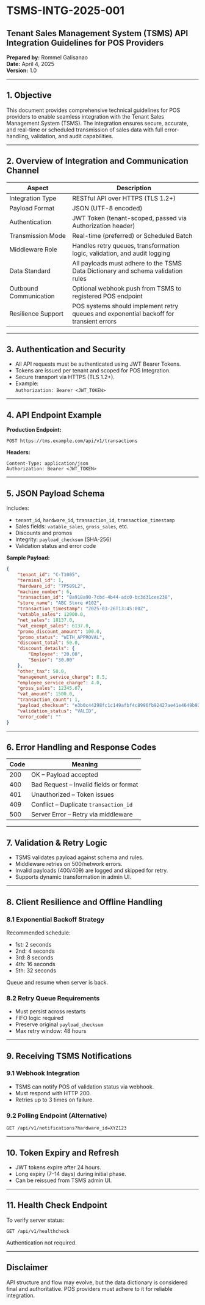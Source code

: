 # TSMS-INTG-2025-001

## Tenant Sales Management System (TSMS) API Integration Guidelines for POS Providers

**Prepared by:** Rommel Galisanao  
**Date:** April 4, 2025  
**Version:** 1.0

---

## 1. Objective

This document provides comprehensive technical guidelines for POS providers to enable seamless integration with the Tenant Sales Management System (TSMS). The integration ensures secure, accurate, and real-time or scheduled transmission of sales data with full error-handling, validation, and audit capabilities.

---

## 2. Overview of Integration and Communication Channel

| Aspect                 | Description                                                                            |
| ---------------------- | -------------------------------------------------------------------------------------- |
| Integration Type       | RESTful API over HTTPS (TLS 1.2+)                                                      |
| Payload Format         | JSON (UTF-8 encoded)                                                                   |
| Authentication         | JWT Token (tenant-scoped, passed via Authorization header)                             |
| Transmission Mode      | Real-time (preferred) or Scheduled Batch                                               |
| Middleware Role        | Handles retry queues, transformation logic, validation, and audit logging              |
| Data Standard          | All payloads must adhere to the TSMS Data Dictionary and schema validation rules       |
| Outbound Communication | Optional webhook push from TSMS to registered POS endpoint                             |
| Resilience Support     | POS systems should implement retry queues and exponential backoff for transient errors |

---

## 3. Authentication and Security

-   All API requests must be authenticated using JWT Bearer Tokens.
-   Tokens are issued per tenant and scoped for POS Integration.
-   Secure transport via HTTPS (TLS 1.2+).
-   Example:  
    `Authorization: Bearer <JWT_TOKEN>`

---

## 4. API Endpoint Example

**Production Endpoint:**

```
POST https://tms.example.com/api/v1/transactions
```

**Headers:**

```
Content-Type: application/json
Authorization: Bearer <JWT_TOKEN>
```

---

## 5. JSON Payload Schema

Includes:

-   `tenant_id`, `hardware_id`, `transaction_id`, `transaction_timestamp`
-   Sales fields: `vatable_sales`, `gross_sales`, etc.
-   Discounts and promos
-   Integrity: `payload_checksum` (SHA-256)
-   Validation status and error code

**Sample Payload:**

```json
{
    "tenant_id": "C-T1005",
    "terminal_id": 1,
    "hardware_id": "7P589L2",
    "machine_number": 6,
    "transaction_id": "8a918a90-7cbd-4b44-adc0-bc3d31cee238",
    "store_name": "ABC Store #102",
    "transaction_timestamp": "2025-03-26T13:45:00Z",
    "vatable_sales": 12000.0,
    "net_sales": 18137.0,
    "vat_exempt_sales": 6137.0,
    "promo_discount_amount": 100.0,
    "promo_status": "WITH_APPROVAL",
    "discount_total": 50.0,
    "discount_details": {
        "Employee": "20.00",
        "Senior": "30.00"
    },
    "other_tax": 50.0,
    "management_service_charge": 8.5,
    "employee_service_charge": 4.0,
    "gross_sales": 12345.67,
    "vat_amount": 1500.0,
    "transaction_count": 1,
    "payload_checksum": "e3b0c44298fc1c149afbf4c8996fb92427ae41e4649b934ca495991b7852b855",
    "validation_status": "VALID",
    "error_code": ""
}
```

---

## 6. Error Handling and Response Codes

| Code | Meaning                                |
| ---- | -------------------------------------- |
| 200  | OK – Payload accepted                  |
| 400  | Bad Request – Invalid fields or format |
| 401  | Unauthorized – Token issues            |
| 409  | Conflict – Duplicate `transaction_id`  |
| 500  | Server Error – Retry via middleware    |

---

## 7. Validation & Retry Logic

-   TSMS validates payload against schema and rules.
-   Middleware retries on 500/network errors.
-   Invalid payloads (400/409) are logged and skipped for retry.
-   Supports dynamic transformation in admin UI.

---

## 8. Client Resilience and Offline Handling

### 8.1 Exponential Backoff Strategy

Recommended schedule:

-   1st: 2 seconds
-   2nd: 4 seconds
-   3rd: 8 seconds
-   4th: 16 seconds
-   5th: 32 seconds

Queue and resume when server is back.

### 8.2 Retry Queue Requirements

-   Must persist across restarts
-   FIFO logic required
-   Preserve original `payload_checksum`
-   Max retry window: 48 hours

---

## 9. Receiving TSMS Notifications

### 9.1 Webhook Integration

-   TSMS can notify POS of validation status via webhook.
-   Must respond with HTTP 200.
-   Retries up to 3 times on failure.

### 9.2 Polling Endpoint (Alternative)

```
GET /api/v1/notifications?hardware_id=XYZ123
```

---

## 10. Token Expiry and Refresh

-   JWT tokens expire after 24 hours.
-   Long expiry (7–14 days) during initial phase.
-   Can be reissued from TSMS admin UI.

---

## 11. Health Check Endpoint

To verify server status:

```
GET /api/v1/healthcheck
```

Authentication not required.

---

## Disclaimer

API structure and flow may evolve, but the data dictionary is considered final and authoritative. POS providers must adhere to it for reliable integration.
